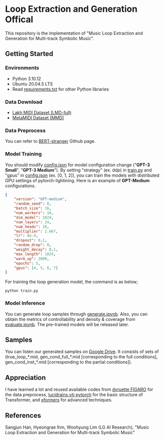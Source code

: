 # Loop Extraction and Generation Offical

This repository is the implementation of "Music Loop Extraction and Generation for Multi-track Symbolic Music".


## Getting Started

### Environments

* Python 3.10.12
* Ubuntu 20.04.5 LTS
* Read [requirements.txt](/requirements.txt) for other Python libraries

### Data Download

* [Lakh MIDI Dataset (LMD-full)](https://colinraffel.com/projects/lmd/)
* [MetaMIDI Dataset (MMD)](https://zenodo.org/record/5142664#.YQN3c5NKgWo)

### Data Preprocess

You can refer to [BERT-stranger](https://github.com/sjhan91/BERT-stranger) Github page.

### Model Training
You should modify [config.json](/config/config.json) for model configuration change ("**GPT-3 Small**", "**GPT-3 Medium**"). By setting "strategy" (ex. ddp) in [train.py](/train.py) and "gpus" in [config.json](/config/config.json) (ex. [0, 1, 2]), you can train the models with distributed GPU settings of pytorch-lightining. Here is an example of **GPT-Medium** configurations.

```json
{
    "version": "GPT-medium",
    "random_seed": 0,
    "batch_size": 16,
    "num_workers": 16,
    "dim_model": 1024,
    "num_layers": 24,
    "num_heads": 16,
    "multiplier": 2.667,
    "lr": 8e-4,
    "dropout": 0.1,
    "random_drop": 0,
    "weight_decay": 0.1,
    "max_length": 1024,
    "warm_up": 2000,
    "epochs": 5,
    "gpus": [4, 5, 6, 7]
}
```


For training the loop generation model, the command is as below;
```
python train.py
```

### Model Inference
You can generate loop samples through [generate.ipynb](/generate.ipynb). Also, you can obtain the metrics of controllability and density & coverage from [evaluate.ipynb](/evaluate.ipynb). The pre-trained models will be released later.

## Samples
You can listen our generated samples on [Google Drive](https://drive.google.com/drive/folders/1cPHXERTKxlUSEFsziMGbnF0Y-3uaYuwn?usp=sharing). It consists of sets of (true_loop_\*.mid, gen_cond_full_\*.mid [corresponding to the full conditions], gen_cond_inst_\*.mid [corresponding to the partial conditions]).


## Appreciation
I have learned a lot and reused available codes from [dvruette FIGARO](https://github.com/dvruette/figaro) for the data preprocess, [lucidrains vit-pytorch](https://github.com/lucidrains/vit-pytorch) for the basic structure of Transformer, and [xformers](https://github.com/facebookresearch/xformers) for advanced techniques.


## References
Sangjun Han, Hyeongrae Ihm, Woohyung Lim (LG AI Research), "Music Loop Extraction and Generation for Multi-track Symbolic Music"